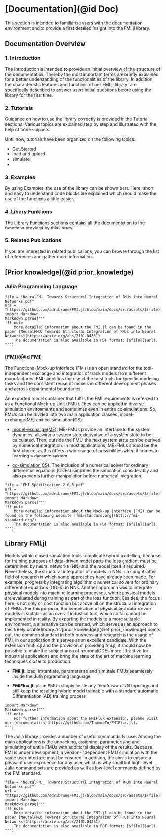 
# [Documentation](@id Doc)
This section is intended to familiarise users with the documentation environment and to provide a first detailed insight into the FMI.jl library.

## Documentation Overview
### 1. Introduction
The Introduction is intended to provide an initial overview of the structure of the documentation. Thereby the most important terms are briefly explained for a better understanding of the functionalities of the library. In addition, the characteristic features and functions of our FMI.jl library` are specifically described to answer users initial questions before using the library for the first time.  

### 2. Tutorials
Guidance on how to use the library correctly is provided in the Tutorial sections. Various topics are explained step by step and illustrated with the help of code snippets.  

Until now, tutorials have been organized on the following topics:
- Get Started
- load and upload
- simulate
- 

### 3. Examples
By using Examples, the use of the library can be shown best. Here, short and easy to understand code blocks are explained which should make the use of the functions a little easier.


### 4. Libary Funktions
The Library Functions sections contains all the documentation to the functions provided by this library.  




### 5. Related Publications
If you are interested in related publications, you can browse through the list of references and gather more information. 

## [Prior knowledge](@id prior_knowledge)

### Julia Programming Language


```@eval
file = "NeuralFMU_ Towards Structural Integration of FMUs into Neural Networks.pdf"
url = "https://github.com/adribrune/FMI.jl/blob/main/docs/src/assets/$(file).pdf"
import Markdown
Markdown.parse("""
!!! note
    More detailed information about the FMI.jl can be found in the paper [NeuralFMU: Towards Structural Integration of FMUs into Neural Networks](https://arxiv.org/abs/2109.04351)
    The documentation is also available in PDF format: [$file]($url).
""")
```  

### [FMI](@id FMI) 
The Functional Mock-up Interface (FMI) is an open standard for the tool-independent exchange and integration of track models from different manufactures. FMI simplifies the use of the best tools for specific modeling tasks and the consistent reuse of models in different development phases and across departmental boundaries.  

An exported model container that fulfils the FMI requirements is referred to as a Functional Mock-up Unit (FMU). They can be applied in diverse simulation environments and sometimes even in entire co-simulations. So, FMUs can be divided into two main application classes: model-exchange(ME) and co-simulation(CS).

- <ins>model-exchange(ME)</ins>:  ME-FMUs provide an interface to the system dynamics, allowing a system state derivative of a system state to be calculated. Then, outside the FMU, the next system state can be derived by numerical integration. In most applications, ME-FMUs should be the first choice, as this offers a wide range of possibilities when it comes to learning a dynamic system.

- <ins>co-simulation(CS)</ins>:  The inclusion of a numerical solver for ordinary differential equations (ODEs) simplifies the simulation considerably and also prevents further manipulation before numerical integration.

```@eval
file = "FMI-Specification-2.0.3.pdf"
url = "https://github.com/adribrune/FMI.jl/blob/main/docs/src/assets/$(file).pdf"
import Markdown
Markdown.parse("""
!!! note
    More detailed information about the Mock-up Interface (FMI) can be found on the following website [fmi-standard.org](http://fmi-standard.org/)
    The documentation is also available in PDF format: [$file]($url).
""")
```  

## Library FMI.jl
Models within closed simulation tools complicate hybrid modelling, because for training purposes of data-driven model parts the loss gradient must be determined by neural networks (NN) and the model itself is required. Nevertheless, the structural integration of models in NNs is a sought-after field of research in which some approaches have already been made. For example, progress by integrating algorithmic numerical solvers for ordinary differential equations (ODEs) in NNs. Another approach was to integrate physical models into machine learning processes, where physical models are evaluated during training as part of the loss function. Besides, the focus here is not only on cost function but above all on the structural integration of FMUs. For this purpose, the combination of physical and data-driven models is suitable as an overall industrial tool, which so far cannot be implemented in reality. By exporting the models to a more suitable environment, a alternative can be created, which serves as an approach to this freely usable library.As [prior knowledge](@ref prior_knowledge) points out, the common standard in both business and research is the usage of FMI, in our application this serves as an excellent candidate. With the extension fmiflix.jl and the provision of providing fmi.jl, it should now be possible to make the subject area of neuronalODEs more attractive for industrial applications and bring the state of the art of machine learning techniques closer to production.

- **FMI.jl**: load, instantiate, parameterize and simutale FMUs seamlessly inside the Julia prgramming langurage

- **FMIFlux.jl**: place FMUs simply inside any feedforward NN topology and still keep the resulting hybrid model trainable with a standard automatic Differentiation (AD) training process

```@eval
import Markdown
Markdown.parse("""
!!! note
    For further information about the FMIFlux extension, please visit our [documentation](https://github.com/ThummeTo/FMIFlux.jl).
""")
```  


The Julia library provides a number of useful commands for use. Among the main applications is the unpacking, assigning, parameterizing and simulating of entire FMUs with additional display of the results.
Because FMI is under development, a version-independent FMU simulation with the same user interface must be ensured. In addition, the aim is to ensure a pleasant user experience for any user, which is why small but high-level Julia command sets are provided as well as low-level commands defined by the FMI standard. 

```@eval
file = "NeuralFMU_ Towards Structural Integration of FMUs into Neural Networks.pdf"
url = "https://github.com/adribrune/FMI.jl/blob/main/docs/src/assets/$(file).pdf"
import Markdown
Markdown.parse("""
!!! note
    More detailed information about the FMI.jl can be found in the paper [NeuralFMU: Towards Structural Integration of FMUs into Neural Networks](https://arxiv.org/abs/2109.04351)
    The documentation is also available in PDF format: [$file]($url).
""")
```  

